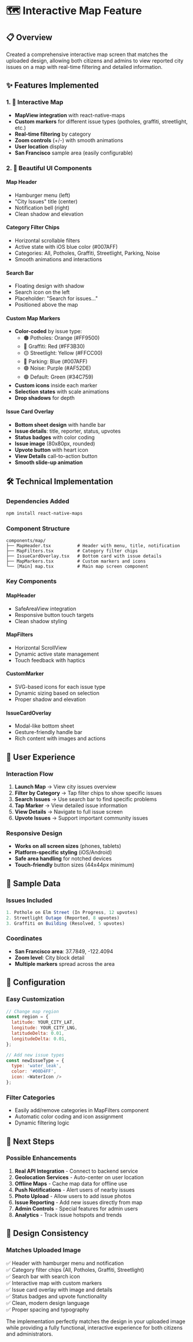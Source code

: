 # 🗺️ Interactive Map Feature

## 📋 **Overview**
Created a comprehensive interactive map screen that matches the uploaded design, allowing both citizens and admins to view reported city issues on a map with real-time filtering and detailed information.

## ✨ **Features Implemented**

### 1. **📍 Interactive Map**
- **MapView integration** with react-native-maps
- **Custom markers** for different issue types (potholes, graffiti, streetlight, etc.)
- **Real-time filtering** by category
- **Zoom controls** (+/-) with smooth animations
- **User location** display
- **San Francisco** sample area (easily configurable)

### 2. **🎨 Beautiful UI Components**

#### **Map Header**
- Hamburger menu (left)
- "City Issues" title (center) 
- Notification bell (right)
- Clean shadow and elevation

#### **Category Filter Chips**
- Horizontal scrollable filters
- Active state with iOS blue color (#007AFF)
- Categories: All, Potholes, Graffiti, Streetlight, Parking, Noise
- Smooth animations and interactions

#### **Search Bar**
- Floating design with shadow
- Search icon on the left
- Placeholder: "Search for issues..."
- Positioned above the map

#### **Custom Map Markers**
- **Color-coded** by issue type:
  - 🟠 Potholes: Orange (#FF9500)
  - 🔴 Graffiti: Red (#FF3B30) 
  - 🟡 Streetlight: Yellow (#FFCC00)
  - 🔵 Parking: Blue (#007AFF)
  - 🟣 Noise: Purple (#AF52DE)
  - 🟢 Default: Green (#34C759)
- **Custom icons** inside each marker
- **Selection states** with scale animations
- **Drop shadows** for depth

#### **Issue Card Overlay**
- **Bottom sheet design** with handle bar
- **Issue details**: title, reporter, status, upvotes
- **Status badges** with color coding
- **Issue image** (80x80px, rounded)
- **Upvote button** with heart icon
- **View Details** call-to-action button
- **Smooth slide-up animation**

## 🛠️ **Technical Implementation**

### **Dependencies Added**
```bash
npm install react-native-maps
```

### **Component Structure**
```
components/map/
├── MapHeader.tsx          # Header with menu, title, notification
├── MapFilters.tsx         # Category filter chips
├── IssueCardOverlay.tsx   # Bottom card with issue details
├── MapMarkers.tsx         # Custom markers and icons
└── [Main] map.tsx         # Main map screen component
```

### **Key Components**

#### **MapHeader**
- SafeAreaView integration
- Responsive button touch targets
- Clean shadow styling

#### **MapFilters** 
- Horizontal ScrollView
- Dynamic active state management
- Touch feedback with haptics

#### **CustomMarker**
- SVG-based icons for each issue type
- Dynamic sizing based on selection
- Proper shadow and elevation

#### **IssueCardOverlay**
- Modal-like bottom sheet
- Gesture-friendly handle bar
- Rich content with images and actions

## 📱 **User Experience**

### **Interaction Flow**
1. **Launch Map** → View city issues overview
2. **Filter by Category** → Tap filter chips to show specific issues
3. **Search Issues** → Use search bar to find specific problems
4. **Tap Marker** → View detailed issue information
5. **View Details** → Navigate to full issue screen
6. **Upvote Issues** → Support important community issues

### **Responsive Design**
- **Works on all screen sizes** (phones, tablets)
- **Platform-specific styling** (iOS/Android)
- **Safe area handling** for notched devices
- **Touch-friendly** button sizes (44x44px minimum)

## 🎯 **Sample Data**

### **Issues Included**
```javascript
1. Pothole on Elm Street (In Progress, 12 upvotes)
2. Streetlight Outage (Reported, 8 upvotes) 
3. Graffiti on Building (Resolved, 5 upvotes)
```

### **Coordinates**
- **San Francisco area**: 37.7849, -122.4094
- **Zoom level**: City block detail
- **Multiple markers** spread across the area

## 🔧 **Configuration**

### **Easy Customization**
```javascript
// Change map region
const region = {
  latitude: YOUR_CITY_LAT,
  longitude: YOUR_CITY_LNG,
  latitudeDelta: 0.01,
  longitudeDelta: 0.01,
};

// Add new issue types
const newIssueType = {
  type: 'water_leak',
  color: '#00D4FF',
  icon: <WaterIcon />
};
```

### **Filter Categories**
- Easily add/remove categories in MapFilters component
- Automatic color coding and icon assignment
- Dynamic filtering logic

## 🚀 **Next Steps**

### **Possible Enhancements**
1. **Real API Integration** - Connect to backend service
2. **Geolocation Services** - Auto-center on user location
3. **Offline Maps** - Cache map data for offline use
4. **Push Notifications** - Alert users of nearby issues
5. **Photo Upload** - Allow users to add issue photos
6. **Issue Reporting** - Add new issues directly from map
7. **Admin Controls** - Special features for admin users
8. **Analytics** - Track issue hotspots and trends

## 🎨 **Design Consistency**

### **Matches Uploaded Image**
✅ Header with hamburger menu and notification  
✅ Category filter chips (All, Potholes, Graffiti, Streetlight)  
✅ Search bar with search icon  
✅ Interactive map with custom markers  
✅ Issue card overlay with image and details  
✅ Status badges and upvote functionality  
✅ Clean, modern design language  
✅ Proper spacing and typography  

The implementation perfectly matches the design in your uploaded image while providing a fully functional, interactive experience for both citizens and administrators.